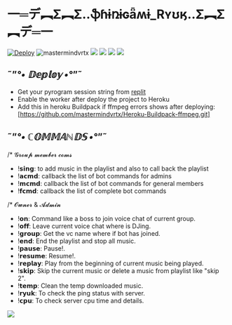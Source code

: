 #   一═デ︻Σ︻Σ..**ֆɦɨռɨɢǟʍɨ_Rʏʊӄ**..Σ︻Σ︻デ═一 
[![Deploy](https://www.herokucdn.com/deploy/button.svg)](https://heroku.com/deploy?template=https://github.com/mastermindvrtx/Riyuk-SingerVrtxBot.git/tree/Vrtx)
<img align="centre" src="https://img.shields.io/badge/Made%20for-VSCode-1f425f.svg" alt="mastermindvrtx"/>
<img align="centre" src="http://ForTheBadge.com/images/badges/made-with-python.svg" />
<img align="centre" src="https://img.shields.io/badge/Arch_Linux-1793D1?style=for-the-badge&logo=arch-linux&logoColor=white"/> 
<img aligh="centre" src="https://img.shields.io/badge/Maintained%3F-yes-green.svg"/>
<img src="https://telegra.ph/file/2e419eca28153982c5e54.jpg" align="centre"/>

## ˜”*°• 𝔻𝕖𝕡𝕝𝕠𝕪 •°*”˜

- Get your pyrogram session string from [replit]()
- Enable the worker after deploy the project to Heroku
- Add this in heroku Buildpack if ffmpeg errors shows after deploying:[https://github.com/mastermindvrtx/Heroku-Buildpack-ffmpeg.git]



## ˜”*°• ℂ𝕆𝕄𝕄𝔸ℕ𝔻𝕊 •°*”˜

/* 𝓖𝓻𝓸𝓾𝓹 𝓶𝓮𝓶𝓫𝓮𝓻 𝓬𝓸𝓶𝓼

- !𝘀𝗶𝗻𝗴: to add music in the playlist and also to call back the playlist
- !𝗮𝗰𝗺𝗱: callback the list of bot commands for admins
- !𝗺𝗰𝗺𝗱: callback the list of bot commands for general members
- !𝗳𝗰𝗺𝗱: callback the list of complete bot commands

/*  𝓞𝔀𝓷𝓮𝓻 & 𝓐𝓭𝓶𝓲𝓷 

- !𝗼𝗻: Command like a boss to join voice chat of current group.
- !𝗼𝗳𝗳: Leave current voice chat where is DJing.
- !𝗴𝗿𝗼𝘂𝗽: Get the vc name where if bot has joined.
- !𝗲𝗻𝗱: End the playlist and stop all music.
- !𝗽𝗮𝘂𝘀𝗲: Pause!.
- !𝗿𝗲𝘀𝘂𝗺𝗲: Resume!.
- !𝗿𝗲𝗽𝗹𝗮𝘆: Play from the beginning of current music being played.
- !𝘀𝗸𝗶𝗽: Skip the current music or delete a music from playlist like "skip 2".
- !𝘁𝗲𝗺𝗽: Clean the temp downloaded music. 
- !𝗿𝘆𝘂𝗸: To check the ping status with server.
- !𝗰𝗽𝘂: To check server cpu time and details.

<img src="https://telegra.ph/file/2e419eca28153982c5e54.jpg" align="centre"/>
